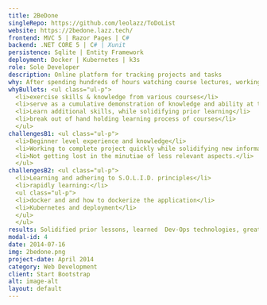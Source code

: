 ```yaml
---
title: 2BeDone
singleRepo: https://github.com/leolazz/ToDoList
website: https://2bedone.lazz.tech/
frontend: MVC 5 | Razor Pages | C#
backend: .NET CORE 5 | C# | Xunit
persistence: Sqlite | Entity Framework
deployment: Docker | Kubernetes | k3s
role: Sole Developer
description: Online platform for tracking projects and tasks
why: After spending hundreds of hours watching course lectures, working through examples, and challenge projects, I wanted to create something on my own. Separate from any guided material. At the time I wasn't confident with my skill level so I used a contrived project idea. This helped me to start immediately and focus more on the development process and larger patterns. Rather than having an extended planning and design phase that could easily result from a more original idea.
whyBullets: <ul class="ul-p">
  <li>exercise skills & knowledge from various courses</li>
  <li>serve as a cumulative demonstration of knowledge and ability at the time</li>
  <li>Learn additional skills, while solidifying prior learning</li>
  <li>break out of hand holding learning process of courses</li>
  </ul>
challengesB1: <ul class="ul-p">
  <li>Beginner level experience and knowledge</li>
  <li>Working to complete project quickly while solidifying new information.</li>
  <li>Not getting lost in the minutiae of less relevant aspects.</li>
  </ul>
challengesB2: <ul class="ul-p">
  <li>Learning and adhering to S.O.L.I.D. principles</li>
  <li>rapidly learning:</li>
  <ul class="ul-p">
  <li>docker and and how to dockerize the application</li>
  <li>Kubernetes and deployment</li>
  </ul>
  </ul>
results: Solidified prior lessons, learned  Dev-Ops technologies, greatly increased confidence in skill level, and gained a clearer understanding of the reality of software development.
modal-id: 4
date: 2014-07-16
img: 2bedone.png
project-date: April 2014
category: Web Development
client: Start Bootstrap
alt: image-alt
layout: default
---
```


